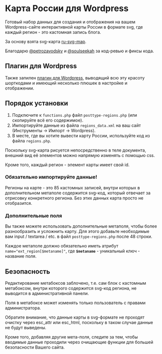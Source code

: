 # Карта России для Wordpress

Готовый набор данных для создания и отображения на вашем Wordpress-сайте интерактивной карты России в формате svg, где каждый регион - это кастомная запись блога.

За основу взята svg-карта [ru-svg-map](https://github.com/SmartTeleMax/ru-svg-map).

Благодарю [@petrozavodsky](https://github.com/petrozavodsky) и [@soulseekah](https://github.com/soulseekah) за код-ревью и фиксы кода.

## Плагин для Wordpress

Также запилен [плагин для Wordpress](https://github.com/petrozavodsky/wp-russia-regions-as-post-plugin), выводящий всю эту красоту шорткодами и имеющий несколько плюшек в настройке и отображении.

## Порядок установки
1. Подключите к `functions.php` файл `posttype-regions.php` (или скопируйте всё его содержимое).
2. Импортируйте данные из файла `regions_data.xml` на ваш сайт (Инструменты -> Импорт -> Wordpress).
3. В месте, где вы хотите вывести карту России, используйте код из файла `regions.php`.

Поскольку svg-карта рисуется непосредственно в теле документа, внешний вид её элементов можно напрямую изменять с помощью css.

Кроме того, каждый регион - элемент карты имеет свой id.

### Обязательно импортируйте данные!

Регионы на карте - это 85 кастомных записей, внутри которых в дополнительном метаполе содержится svg-код, который отвечает за отрисовку конкретного региона. Без этих данных карта просто не отобразится.

### Дополнительные поля

Вы также можете использовать дополнительные метаполя, чтобы более разнообразить и усложнить карту. Для этого добавьте необходимые вам input / textarea / etc. в файл `posttype-regions.php` после 48 строки.

Каждое метаполе должно обязательно иметь атрибут `name="ext_region[$metaname]"`, где **`$metaname`** - уникальный ключ - название поля.

## Безопасность

Редактирование метабоксов заблочено, т.е. сам блок с кастомным метабоксом, внутри которого содержится svg-код региона, не выводится в административной панели.

Поля в метабоксе может изменять только пользователь с правами администратора.

Обратите внимание, что данные карты в svg-формате не проходят очистку через esc_attr или esc_html, поскольку в таком случае данные не будут выведены.

Кроме того, добавляя другие мета-поля, следите за тем, чтобы вводимые данные проходили через очищающие функции для большей безопасности Вашего сайта.
